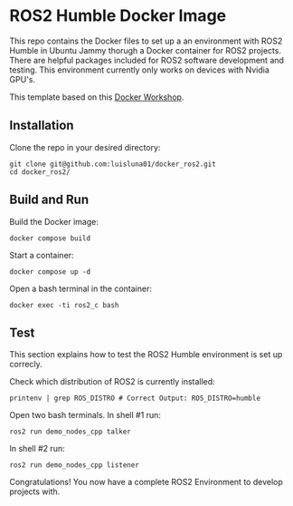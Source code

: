 # ROS2 Humble Docker Image
This repo contains the Docker files to set up a an environment with ROS2 Humble in Ubuntu Jammy thorugh a Docker container for ROS2 projects. There are helpful packages included for ROS2 software development and testing. This environment currently only works on devices with Nvidia GPU's.

This template based on this [Docker Workshop](https://github.com/ut-texas-robotics/docker_workshop).

## Installation
Clone the repo in your desired directory:
```
git clone git@github.com:luisluna01/docker_ros2.git
cd docker_ros2/
```

## Build and Run
Build the Docker image:
```
docker compose build
```

Start a container:
```
docker compose up -d
```

Open a bash terminal in the container:
```
docker exec -ti ros2_c bash
```

## Test
This section explains how to test the ROS2 Humble environment is set up correcly.


Check which distribution of ROS2 is currently installed:
```
printenv | grep ROS_DISTRO # Correct Output: ROS_DISTRO=humble
```

Open two bash terminals. In shell #1 run:
```
ros2 run demo_nodes_cpp talker
```

In shell #2 run:
```
ros2 run demo_nodes_cpp listener
```

Congratulations! You now have a complete ROS2 Environment to develop projects with.